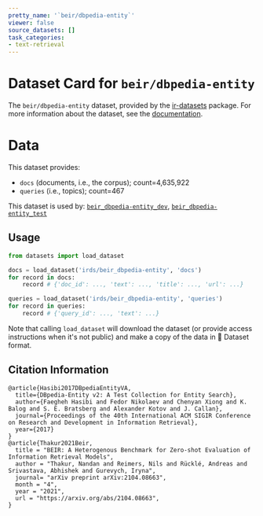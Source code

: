 ```yaml
---
pretty_name: '`beir/dbpedia-entity`'
viewer: false
source_datasets: []
task_categories:
- text-retrieval
---
```


# Dataset Card for `beir/dbpedia-entity`

The `beir/dbpedia-entity` dataset, provided by the [ir-datasets](https://ir-datasets.com/) package.
For more information about the dataset, see the [documentation](https://ir-datasets.com/beir#beir/dbpedia-entity).

# Data

This dataset provides:
 - `docs` (documents, i.e., the corpus); count=4,635,922
 - `queries` (i.e., topics); count=467


This dataset is used by: [`beir_dbpedia-entity_dev`](https://huggingface.co/datasets/irds/beir_dbpedia-entity_dev), [`beir_dbpedia-entity_test`](https://huggingface.co/datasets/irds/beir_dbpedia-entity_test)


## Usage

```python
from datasets import load_dataset

docs = load_dataset('irds/beir_dbpedia-entity', 'docs')
for record in docs:
    record # {'doc_id': ..., 'text': ..., 'title': ..., 'url': ...}

queries = load_dataset('irds/beir_dbpedia-entity', 'queries')
for record in queries:
    record # {'query_id': ..., 'text': ...}

```

Note that calling `load_dataset` will download the dataset (or provide access instructions when it's not public) and make a copy of the
data in 🤗 Dataset format.

## Citation Information

```
@article{Hasibi2017DBpediaEntityVA,
  title={DBpedia-Entity v2: A Test Collection for Entity Search},
  author={Faegheh Hasibi and Fedor Nikolaev and Chenyan Xiong and K. Balog and S. E. Bratsberg and Alexander Kotov and J. Callan},
  journal={Proceedings of the 40th International ACM SIGIR Conference on Research and Development in Information Retrieval},
  year={2017}
}
@article{Thakur2021Beir,
  title = "BEIR: A Heterogenous Benchmark for Zero-shot Evaluation of Information Retrieval Models",
  author = "Thakur, Nandan and Reimers, Nils and Rücklé, Andreas and Srivastava, Abhishek and Gurevych, Iryna", 
  journal= "arXiv preprint arXiv:2104.08663",
  month = "4",
  year = "2021",
  url = "https://arxiv.org/abs/2104.08663",
}
```
